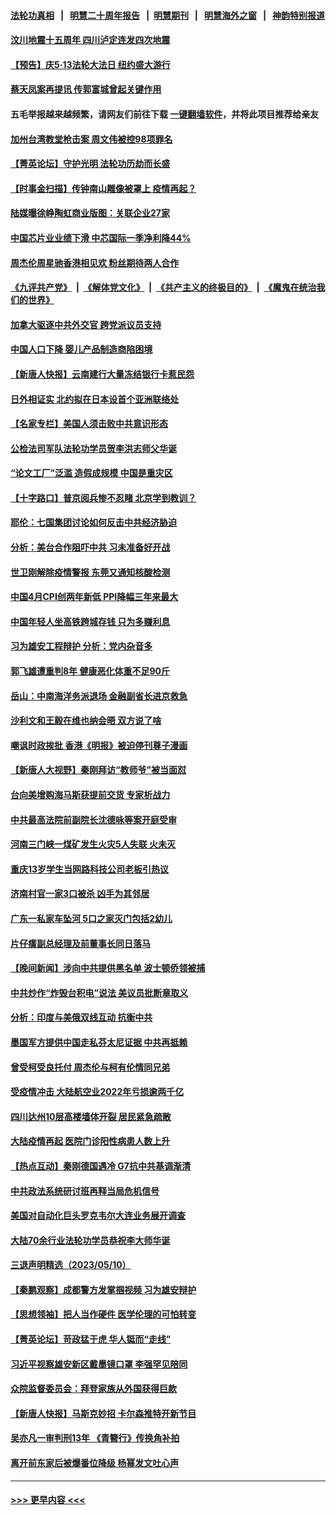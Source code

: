 #### [法轮功真相](https://github.com/gfw-breaker/truth/blob/master/README.md?t=0) &nbsp;&nbsp;|&nbsp;&nbsp; [明慧二十周年报告](https://github.com/gfw-breaker/mh-reports/blob/master/README.md?t=0) &nbsp;&nbsp;|&nbsp;&nbsp;[明慧期刊](https://github.com/gfw-breaker/mh-qikan) &nbsp;&nbsp;|&nbsp;&nbsp; [明慧海外之窗](https://github.com/gfw-breaker/mh-news/blob/master/README.md?t=0) &nbsp;&nbsp;|&nbsp;&nbsp; [神韵特别报道](https://github.com/gfw-breaker/mh-news/blob/master/shenyun.md?t=0)
#### [汶川地震十五周年 四川泸定连发四次地震](../pages/nsc413/n13994400.md?t=05121243) 
#### [【预告】庆5‧13法轮大法日 纽约盛大游行](../pages/nsc413/n13992381.md?t=05121243) 
#### [蔡天凤案再提讯 传郭富城曾起关键作用](../pages/nsc413/n13994325.md?t=05121243) 
#### 五毛举报越来越频繁，请网友们前往下载 [一键翻墙软件](https://github.com/gfw-breaker/ssr-accounts)，并将此项目推荐给亲友
#### [加州台湾教堂枪击案 周文伟被控98项罪名](../pages/nsc413/n13994288.md?t=05121243) 
#### [【菁英论坛】守护光明 法轮功历劫而长盛](../pages/nsc413/n13994298.md?t=05121243) 
#### [【时事金扫描】传钟南山雕像被罩上 疫情再起？](../pages/nsc413/n13994286.md?t=05121243) 
#### [陆媒曝徐峥陶虹商业版图：关联企业27家](../pages/nsc413/n13994309.md?t=05121243) 
#### [中国芯片业业绩下滑 中芯国际一季净利降44%](../pages/nsc413/n13994292.md?t=05121243) 
#### [周杰伦周星驰香港相见欢 粉丝期待两人合作](../pages/nsc413/n13994194.md?t=05121243) 
#### [《九评共产党》](https://github.com/begood0513/9ping.md/blob/master/README.md) &nbsp;|&nbsp; [《解体党文化》](../../../../jtdwh.md/blob/master/README.md)  &nbsp;|&nbsp; [《共产主义的终极目的》](../../../../gczydzjmd.md/blob/master/README.md) &nbsp;|&nbsp; [《魔鬼在统治我们的世界》](../../../../mgztzwmdsj.md/blob/master/README.md) 
#### [加拿大驱逐中共外交官 跨党派议员支持](../pages/nsc413/n13994251.md?t=05121243) 
#### [中国人口下降 婴儿产品制造商陷困境](../pages/nsc413/n13994277.md?t=05121243) 
#### [【新唐人快报】云南建行大量冻结银行卡惹民怨](../pages/nsc413/n13994078.md?t=05121243) 
#### [日外相证实 北约拟在日本设首个亚洲联络处](../pages/nsc413/n13994269.md?t=05121243) 
#### [【名家专栏】美国人须击败中共意识形态](../pages/nsc413/n13993076.md?t=05121243) 
#### [公检法司军队法轮功学员贺李洪志师父华诞](../pages/nsc413/n13993877.md?t=05121243) 
#### [“论文工厂”泛滥 造假成规模 中国是重灾区](../pages/nsc413/n13994149.md?t=05121243) 
#### [【十字路口】普京阅兵惨不忍睹 北京学到教训？](../pages/nsc413/n13993878.md?t=05121243) 
#### [耶伦：七国集团讨论如何反击中共经济胁迫](../pages/nsc413/n13994141.md?t=05121243) 
#### [分析：美台合作阻吓中共 习未准备好开战](../pages/nsc413/n13989226.md?t=05121243) 
#### [世卫刚解除疫情警报 东莞又通知核酸检测](../pages/nsc413/n13994152.md?t=05121243) 
#### [中国4月CPI创两年新低 PPI降幅三年来最大](../pages/nsc413/n13993744.md?t=05121243) 
#### [中国年轻人坐高铁跨城存钱 只为多赚利息](../pages/nsc413/n13994133.md?t=05121243) 
#### [习为雄安工程辩护 分析：党内杂音多](../pages/nsc413/n13993747.md?t=05121243) 
#### [郭飞雄遭重判8年 健康恶化体重不足90斤](../pages/nsc413/n13993684.md?t=05121243) 
#### [岳山：中南海洋务派退场 金融副省长进京救急](../pages/nsc413/n13993890.md?t=05121243) 
#### [沙利文和王毅在维也纳会晤 双方说了啥](../pages/nsc413/n13994118.md?t=05121243) 
#### [嘲讽时政挨批 香港《明报》被迫停刊尊子漫画](../pages/nsc413/n13993743.md?t=05121243) 
#### [【新唐人大视野】秦刚拜访“教师爷”被当面怼](../pages/nsc413/n13993876.md?t=05121243) 
#### [台向美增购海马斯获提前交货 专家析战力](../pages/nsc413/n13993636.md?t=05121243) 
#### [中共最高法院前副院长沈德咏等案开庭受审](../pages/nsc413/n13993780.md?t=05121243) 
#### [河南三门峡一煤矿发生火灾5人失联 火未灭](../pages/nsc413/n13993685.md?t=05121243) 
#### [重庆13岁学生当网路科技公司老板引热议](../pages/nsc413/n13993817.md?t=05121243) 
#### [济南村官一家3口被杀 凶手为其邻居](../pages/nsc413/n13993789.md?t=05121243) 
#### [广东一私家车坠河 5口之家灭门包括2幼儿](../pages/nsc413/n13993691.md?t=05121243) 
#### [片仔癀副总经理及前董事长同日落马](../pages/nsc413/n13993641.md?t=05121243) 
#### [【晚间新闻】涉向中共提供黑名单 波士顿侨领被捕](../pages/nsc413/n13993670.md?t=05121243) 
#### [中共炒作“炸毁台积电”说法 美议员批断章取义](../pages/nsc413/n13993603.md?t=05121243) 
#### [分析：印度与美俄双线互动 抗衡中共](../pages/nsc413/n13993306.md?t=05121243) 
#### [墨国军方提供中国走私芬太尼证据 中共再抵赖](../pages/nsc413/n13993556.md?t=05121243) 
#### [曾受柯受良托付 周杰伦与柯有伦情同兄弟](../pages/nsc413/n13993323.md?t=05121243) 
#### [受疫情冲击 大陆航空业2022年亏损逾两千亿](../pages/nsc413/n13993427.md?t=05121243) 
#### [四川达州10层高楼墙体开裂 居民紧急疏散](../pages/nsc413/n13993552.md?t=05121243) 
#### [大陆疫情再起 医院门诊阳性病患人数上升](../pages/nsc413/n13993011.md?t=05121243) 
#### [【热点互动】秦刚德国遇冷 G7抗中共基调渐清](../pages/nsc413/n13993345.md?t=05121243) 
#### [中共政法系统研讨班再释当局危机信号](../pages/nsc413/n13993393.md?t=05121243) 
#### [美国对自动化巨头罗克韦尔大连业务展开调查](../pages/nsc413/n13993295.md?t=05121243) 
#### [大陆70余行业法轮功学员恭祝李大师华诞](../pages/nsc413/n13993034.md?t=05121243) 
#### [三退声明精选（2023/05/10）](../pages/nsc413/n13993415.md?t=05121243) 
#### [【秦鹏观察】成都警方发掌掴视频 习为雄安辩护](../pages/nsc413/n13993340.md?t=05121243) 
#### [【思想领袖】把人当作硬件 医学伦理的可怕转变](../pages/nsc413/n13966844.md?t=05121243) 
#### [【菁英论坛】苛政猛于虎 华人铤而“走线”](../pages/nsc413/n13993330.md?t=05121243) 
#### [习近平视察雄安新区戴墨镜口罩 李强罕见陪同](../pages/nsc413/n13993329.md?t=05121243) 
#### [众院监督委员会：拜登家族从外国获得巨款](../pages/nsc413/n13993301.md?t=05121243) 
#### [【新唐人快报】马斯克妙招 卡尔森推特开新节目](../pages/nsc413/n13993311.md?t=05121243) 
#### [吴亦凡一审判刑13年 《青簪行》传换角补拍](../pages/nsc413/n13993268.md?t=05121243) 
#### [离开前东家后被爆番位降级 杨幂发文吐心声](../pages/nsc413/n13993231.md?t=05121243) 

----
#### [ >>> 更早内容 <<< ](../indexes/nsc413-earlier.md)
